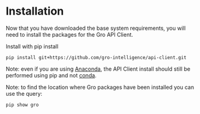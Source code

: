 # Installation

Now that you have downloaded the base system requirements, you will need to install the packages for the Gro API Client.

Install with pip install

```
pip install git+https://github.com/gro-intelligence/api-client.git
```
Note: even if you are using [Anaconda](https://www.anaconda.com/), the API Client install should still be performed using pip and not [conda](https://docs.conda.io/en/latest/).

Note: to find the location where Gro packages have been installed you can use the query:
```
pip show gro
```
